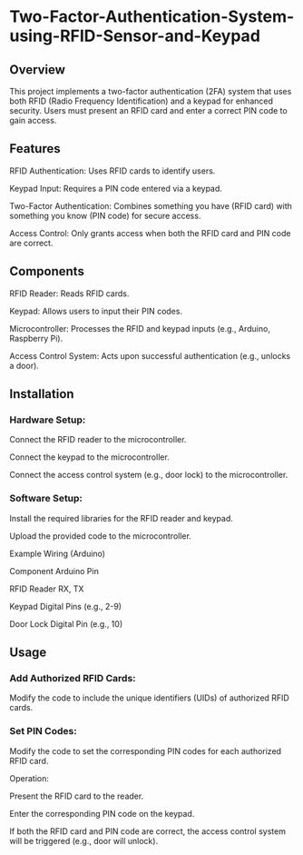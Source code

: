 # Two-Factor-Authentication-System-using-RFID-Sensor-and-Keypad

## Overview
This project implements a two-factor authentication (2FA) system that uses both RFID (Radio Frequency Identification) and a keypad for enhanced security. Users must present an RFID card and enter a correct PIN code to gain access.

## Features
RFID Authentication: Uses RFID cards to identify users.

Keypad Input: Requires a PIN code entered via a keypad.

Two-Factor Authentication: Combines something you have (RFID card) with something you know (PIN code) for secure access.

Access Control: Only grants access when both the RFID card and PIN code are correct.

## Components

RFID Reader: Reads RFID cards.

Keypad: Allows users to input their PIN codes.

Microcontroller: Processes the RFID and keypad inputs (e.g., Arduino, Raspberry Pi).

Access Control System: Acts upon successful authentication (e.g., unlocks a door).

## Installation

### Hardware Setup:

Connect the RFID reader to the microcontroller.

Connect the keypad to the microcontroller.

Connect the access control system (e.g., door lock) to the microcontroller.

### Software Setup:

Install the required libraries for the RFID reader and keypad.

Upload the provided code to the microcontroller.

Example Wiring (Arduino)

Component	Arduino Pin

RFID Reader	RX, TX

Keypad	Digital Pins (e.g., 2-9)

Door Lock	Digital Pin (e.g., 10)

## Usage

### Add Authorized RFID Cards:

Modify the code to include the unique identifiers (UIDs) of authorized RFID cards.

### Set PIN Codes:

Modify the code to set the corresponding PIN codes for each authorized RFID card.

Operation:

Present the RFID card to the reader.

Enter the corresponding PIN code on the keypad.

If both the RFID card and PIN code are correct, the access control system will be triggered (e.g., door will unlock).
